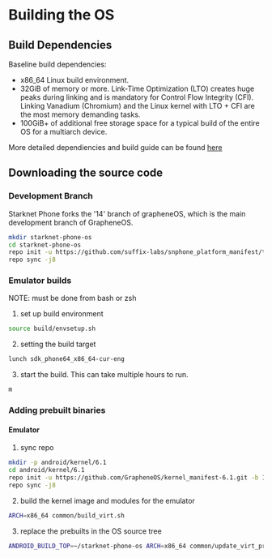 # Building the OS

## Build Dependencies

Baseline build dependencies:

- x86_64 Linux build environment.
- 32GiB of memory or more. Link-Time Optimization (LTO) creates huge peaks
during linking and is mandatory for Control Flow Integrity (CFI). Linking
Vanadium (Chromium) and the Linux kernel with LTO + CFI are the most memory
demanding tasks.
- 100GiB+ of additional free storage space for a typical build of the entire
OS for a multiarch device.

More detailed dependiencies and build guide can be found
[here](https://grapheneos.org/build)

## Downloading the source code

### Development Branch
Starknet Phone forks the '14' branch of grapheneOS, which is the main
development branch of GrapheneOS.

```bash
mkdir starknet-phone-os
cd starknet-phone-os
repo init -u https://github.com/suffix-labs/snphone_platform_manifest/tree/14 -b 14
repo sync -j8
```

### Emulator builds

NOTE: must be done from bash or zsh

1. set up build environment
```bash
source build/envsetup.sh
```
2. setting the build target
```bash
lunch sdk_phone64_x86_64-cur-eng
```
3. start the build. This can take multiple hours to run.
```bash
m
```

### Adding prebuilt binaries

#### Emulator

1. sync repo

```bash
mkdir -p android/kernel/6.1
cd android/kernel/6.1
repo init -u https://github.com/GrapheneOS/kernel_manifest-6.1.git -b 14
repo sync -j8
```

2. build the kernel image and modules for the emulator

```bash
ARCH=x86_64 common/build_virt.sh
```

3. replace the prebuilts in the OS source tree

```bash
ANDROID_BUILD_TOP=~/starknet-phone-os ARCH=x86_64 common/update_virt_prebuilts.sh
```
